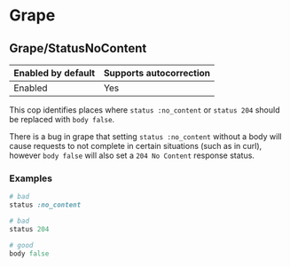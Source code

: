 # Grape

## Grape/StatusNoContent

Enabled by default | Supports autocorrection
--- | ---
Enabled | Yes

This cop identifies places where `status :no_content` or `status 204` should
be replaced with `body false`.

There is a bug in grape that setting `status :no_content` without a body will
cause requests to not complete in certain situations (such as in curl),
however `body false` will also set a `204 No Content` response status.

### Examples

```ruby
# bad
status :no_content

# bad
status 204

# good
body false
```
